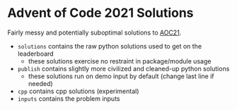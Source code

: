 # Advent of Code 2021 Solutions

Fairly messy and potentially suboptimal solutions to [AOC21](https://adventofcode.com/2021).

* `solutions` contains the raw python solutions used to get on the leaderboard
    - these solutions exercise no restraint in package/module usage
* `publish` contains slightly more civilized and cleaned-up python solutions
    - these solutions run on demo input by default (change last line if needed)
* `cpp` contains cpp solutions (experimental)
* `inputs` contains the problem inputs



